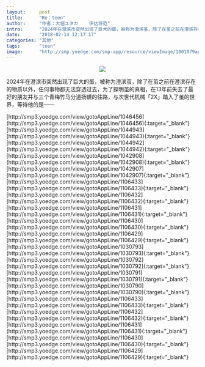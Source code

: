 ```yaml
---
layout:     post
title:      "Re：teen"
author:     "作者：大堀ユタカ    伊达将范"
intro:      "2024年在澄滨市突然出现了巨大的蛋，被称为澄滨茧，除了在茧之前在澄滨存在的物质以外，任何事物都无法穿透过去，为了探明茧的真相，在13年前失去了最好的朋友并与三个青梅竹马分道扬镳的往路，与次世代机械「2X」踏入了茧的世界，等待他的是——"
date:       "2018-02-14 12:17:17"
categories: "其他"
tags:       "teen"
image:      "http://smp.yoedge.com/smp-app/resource/viewImage/1001079appline.png"
---
```

<div style="text-align: center">
<p><img src="http://smp.yoedge.com/smp-app/resource/viewImage/1001079appline.png"/></p>
</div>
<p class="post-meta">
<span>2024年在澄滨市突然出现了巨大的蛋，被称为澄滨茧，除了在茧之前在澄滨存在的物质以外，任何事物都无法穿透过去，为了探明茧的真相，在13年前失去了最好的朋友并与三个青梅竹马分道扬镳的往路，与次世代机械「2X」踏入了茧的世界，等待他的是——</span>
</p>
[http://smp3.yoedge.com/view/gotoAppLine/1046456](http://smp3.yoedge.com/view/gotoAppLine/1046456){:target="_blank"}
[http://smp3.yoedge.com/view/gotoAppLine/1044943](http://smp3.yoedge.com/view/gotoAppLine/1044943){:target="_blank"}
[http://smp3.yoedge.com/view/gotoAppLine/1044942](http://smp3.yoedge.com/view/gotoAppLine/1044942){:target="_blank"}
[http://smp3.yoedge.com/view/gotoAppLine/1042908](http://smp3.yoedge.com/view/gotoAppLine/1042908){:target="_blank"}
[http://smp3.yoedge.com/view/gotoAppLine/1042907](http://smp3.yoedge.com/view/gotoAppLine/1042907){:target="_blank"}
[http://smp3.yoedge.com/view/gotoAppLine/1106433](http://smp3.yoedge.com/view/gotoAppLine/1106433){:target="_blank"}
[http://smp3.yoedge.com/view/gotoAppLine/1106432](http://smp3.yoedge.com/view/gotoAppLine/1106432){:target="_blank"}
[http://smp3.yoedge.com/view/gotoAppLine/1106431](http://smp3.yoedge.com/view/gotoAppLine/1106431){:target="_blank"}
[http://smp3.yoedge.com/view/gotoAppLine/1106430](http://smp3.yoedge.com/view/gotoAppLine/1106430){:target="_blank"}
[http://smp3.yoedge.com/view/gotoAppLine/1106429](http://smp3.yoedge.com/view/gotoAppLine/1106429){:target="_blank"}
[http://smp3.yoedge.com/view/gotoAppLine/1030793](http://smp3.yoedge.com/view/gotoAppLine/1030793){:target="_blank"}
[http://smp3.yoedge.com/view/gotoAppLine/1030792](http://smp3.yoedge.com/view/gotoAppLine/1030792){:target="_blank"}
[http://smp3.yoedge.com/view/gotoAppLine/1030791](http://smp3.yoedge.com/view/gotoAppLine/1030791){:target="_blank"}
[http://smp3.yoedge.com/view/gotoAppLine/1030790](http://smp3.yoedge.com/view/gotoAppLine/1030790){:target="_blank"}
[http://smp3.yoedge.com/view/gotoAppLine/1106433](http://smp3.yoedge.com/view/gotoAppLine/1106433){:target="_blank"}
[http://smp3.yoedge.com/view/gotoAppLine/1106432](http://smp3.yoedge.com/view/gotoAppLine/1106432){:target="_blank"}
[http://smp3.yoedge.com/view/gotoAppLine/1106431](http://smp3.yoedge.com/view/gotoAppLine/1106431){:target="_blank"}
[http://smp3.yoedge.com/view/gotoAppLine/1106430](http://smp3.yoedge.com/view/gotoAppLine/1106430){:target="_blank"}
[http://smp3.yoedge.com/view/gotoAppLine/1106429](http://smp3.yoedge.com/view/gotoAppLine/1106429){:target="_blank"}


